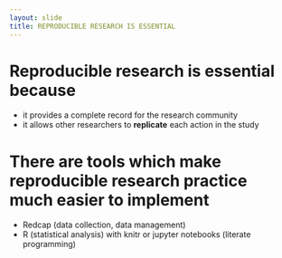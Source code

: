 ```yaml
---
layout: slide
title: REPRODUCIBLE RESEARCH IS ESSENTIAL
---
```


# Reproducible research is essential because
* it provides a complete record for the research community
* it allows other researchers to **replicate** each action in the study

# There are tools which make reproducible research practice much easier to implement
* Redcap (data collection, data management)
* R (statistical analysis) with knitr or jupyter notebooks (literate programming)
